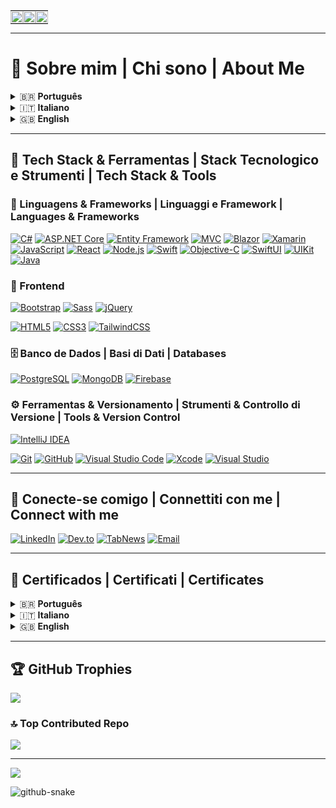 <table style="width:100%; border-spacing:0; border-collapse:collapse; margin:0; padding:0;">
  <tr>
    <td style="padding:0; margin:0;">
      <img src="https://media4.giphy.com/media/CdhxVrdRN4YFi/giphy.gif" style="width:100%; display:block;" />
    </td>
    <td style="padding:0; margin:0;">
      <img src="https://media4.giphy.com/media/VA3YIvvzgdXIBpswGq/giphy.gif" style="width:100%; display:block;" />
    </td>
    <td style="padding:0; margin:0;">
      <img src="https://media4.giphy.com/media/CdhxVrdRN4YFi/giphy.gif" style="width:100%; display:block;" />
    </td>
  </tr>
</table>

---

# 🧠 Sobre mim | Chi sono | About Me
<details> <summary>🇧🇷 <strong>Português</strong></summary>
Sou um desenvolvedor de software em constante evolução, apaixonado por resolver problemas reais com código limpo e boas práticas. Tenho experiência prática em projetos com C#, JavaScript, Swift, e conhecimento básico em Java, além de domínio dos principais frameworks e bibliotecas associados a essas linguagens.
No ecossistema .NET, venho explorando ASP.NET Core e Entity Framework, criando APIs robustas e organizadas. No desenvolvimento mobile, utilizo Swift com SwiftUI e UIKit, buscando interfaces fluidas e experiências nativas para iOS. Também desenvolvo com JavaScript e frameworks como React e Node.js, aplicando conceitos modernos de frontend e backend com eficiência.
Atuo com HTML, CSS e Tailwind CSS, combinando usabilidade com performance no desenvolvimento frontend. Meus conhecimentos em banco de dados incluem tanto o relacional PostgreSQL quanto o não-relacional Redis, dois dos mais valorizados no mercado atualmente.
Além da parte técnica, tenho facilidade com comunicação e trabalho em equipe multicultural. Sou fluente em português, falo bem inglês, estou aprendendo italiano com dedicação e consigo me comunicar em espanhol em situações básicas.
Meu objetivo é crescer em ambientes colaborativos, aprendendo com profissionais experientes e contribuindo com soluções criativas, escaláveis e impactantes.
</details> <details> <summary>🇮🇹 <strong>Italiano</strong></summary>
Sono uno sviluppatore software in continua evoluzione, appassionato nel risolvere problemi reali con codice pulito e buone pratiche. Ho esperienza pratica in progetti con C#, JavaScript, Swift e una conoscenza di base di Java, oltre a una buona padronanza dei principali framework e librerie associati a questi linguaggi.
Nel mondo .NET, sto esplorando ASP.NET Core ed Entity Framework, creando API robuste e ben strutturate. Nello sviluppo mobile utilizzo Swift con SwiftUI e UIKit, progettando interfacce fluide e esperienze native per iOS. Lavoro anche con JavaScript e framework come React e Node.js, applicando concetti moderni sia nel frontend che nel backend.
Nel frontend sviluppo con HTML, CSS e Tailwind CSS, combinando usabilità e performance. Ho conoscenze in database relazionali come PostgreSQL e non relazionali come Redis, entrambi molto richiesti nel mercato attuale.
Oltre alle competenze tecniche, ho buone capacità comunicative e so lavorare in team multiculturali. Parlo portoghese (madrelingua), inglese a livello avanzato, sto imparando italiano e ho una conoscenza di base dello spagnolo.
Il mio obiettivo è crescere in ambienti collaborativi, imparare da professionisti esperti e contribuire con soluzioni creative, scalabili e d’impatto.
</details> <details> <summary>🇬🇧 <strong>English</strong></summary>
I am a software developer in continuous evolution, passionate about solving real-world problems with clean code and good practices. I have hands-on experience in projects using C#, JavaScript, Swift, and basic knowledge of Java, along with solid understanding of the main frameworks and libraries associated with these languages.
In the .NET ecosystem, I’ve been working with ASP.NET Core and Entity Framework, building robust and well-structured APIs. In mobile development, I use Swift with SwiftUI and UIKit, crafting smooth, native experiences for iOS. I also develop with JavaScript using frameworks like React and Node.js, applying modern concepts in both frontend and backend development.
In frontend, I work with HTML, CSS, and Tailwind CSS, combining usability and performance. My database knowledge includes the relational PostgreSQL and the non-relational Redis, both widely used and in high demand in today’s market.
Beyond technical skills, I’m a strong communicator and enjoy collaborating in multicultural teams. I'm fluent in Portuguese, speak English well, I'm learning Italian, and I can communicate in basic Spanish.
My goal is to grow in collaborative environments, learning from experienced professionals and contributing with creative, scalable, and impactful solutions.
</details>

---

## 🚀 Tech Stack & Ferramentas | Stack Tecnologico e Strumenti | Tech Stack & Tools

### 🧠 Linguagens & Frameworks | Linguaggi e Framework | Languages & Frameworks
[![C#](https://img.shields.io/badge/C%23-239120?style=for-the-badge&logo=csharp&logoColor=white)](https://learn.microsoft.com/en-us/dotnet/csharp/)
[![ASP.NET Core](https://img.shields.io/badge/ASP.NET_Core-512BD4?style=for-the-badge&logo=.net&logoColor=white)](https://learn.microsoft.com/en-us/aspnet/core/)
[![Entity Framework](https://img.shields.io/badge/Entity_Framework-68217A?style=for-the-badge&logo=.net&logoColor=white)](https://learn.microsoft.com/en-us/ef/)
[![MVC](https://img.shields.io/badge/MVC-5C2D91?style=for-the-badge&logo=dotnet&logoColor=white)](https://learn.microsoft.com/en-us/aspnet/core/mvc/)
[![Blazor](https://img.shields.io/badge/Blazor-512BD4?style=for-the-badge&logo=blazor&logoColor=white)](https://dotnet.microsoft.com/en-us/apps/aspnet/web-apps/blazor)
[![Xamarin](https://img.shields.io/badge/Xamarin-3498DB?style=for-the-badge&logo=xamarin&logoColor=white)](https://dotnet.microsoft.com/en-us/apps/xamarin)
[![JavaScript](https://img.shields.io/badge/JavaScript-F7DF1E?style=for-the-badge&logo=javascript&logoColor=black)](https://developer.mozilla.org/en-US/docs/Web/JavaScript)
[![React](https://img.shields.io/badge/React-20232A?style=for-the-badge&logo=react&logoColor=61DAFB)](https://react.dev/)
[![Node.js](https://img.shields.io/badge/Node.js-339933?style=for-the-badge&logo=node.js&logoColor=white)](https://nodejs.org/)
[![Swift](https://img.shields.io/badge/Swift-F05138?style=for-the-badge&logo=swift&logoColor=white)](https://developer.apple.com/swift/)
[![Objective-C](https://img.shields.io/badge/Objective--C-438EFF?style=for-the-badge&logo=apple&logoColor=white)](https://developer.apple.com/library/archive/documentation/Cocoa/Conceptual/ProgrammingWithObjectiveC/Introduction/Introduction.html)
[![SwiftUI](https://img.shields.io/badge/SwiftUI-222222?style=for-the-badge&logo=swift&logoColor=white)](https://developer.apple.com/xcode/swiftui/)
[![UIKit](https://img.shields.io/badge/UIKit-000000?style=for-the-badge&logo=apple&logoColor=white)](https://developer.apple.com/documentation/uikit)
[![Java](https://img.shields.io/badge/Java-ED8B00?style=for-the-badge&logo=openjdk&logoColor=white)](https://www.java.com/)

### 🎨 Frontend
[![Bootstrap](https://img.shields.io/badge/Bootstrap-7952B3?style=for-the-badge&logo=bootstrap&logoColor=white)](https://getbootstrap.com/)
[![Sass](https://img.shields.io/badge/Sass-CC6699?style=for-the-badge&logo=sass&logoColor=white)](https://sass-lang.com/)
[![jQuery](https://img.shields.io/badge/jQuery-0769AD?style=for-the-badge&logo=jquery&logoColor=white)](https://jquery.com/)

[![HTML5](https://img.shields.io/badge/HTML5-E34F26?style=for-the-badge&logo=html5&logoColor=white)](https://developer.mozilla.org/en-US/docs/Web/HTML)
[![CSS3](https://img.shields.io/badge/CSS3-1572B6?style=for-the-badge&logo=css3&logoColor=white)](https://developer.mozilla.org/en-US/docs/Web/CSS)
[![TailwindCSS](https://img.shields.io/badge/TailwindCSS-06B6D4?style=for-the-badge&logo=tailwind-css&logoColor=white)](https://tailwindcss.com/)

### 🗄️ Banco de Dados | Basi di Dati | Databases
[![PostgreSQL](https://img.shields.io/badge/PostgreSQL-4169E1?style=for-the-badge&logo=postgresql&logoColor=white)](https://www.postgresql.org/)
[![MongoDB](https://img.shields.io/badge/MongoDB-47A248?style=for-the-badge&logo=mongodb&logoColor=white)](https://www.mongodb.com/)
[![Firebase](https://img.shields.io/badge/Firebase-FFCA28?style=for-the-badge&logo=firebase&logoColor=black)](https://firebase.google.com/)


### ⚙️ Ferramentas & Versionamento | Strumenti & Controllo di Versione | Tools & Version Control

[![IntelliJ IDEA](https://img.shields.io/badge/IntelliJ_IDEA-000000?style=for-the-badge&logo=intellij-idea&logoColor=white)](https://www.jetbrains.com/idea/)

[![Git](https://img.shields.io/badge/Git-F05032?style=for-the-badge&logo=git&logoColor=white)](https://git-scm.com/)
[![GitHub](https://img.shields.io/badge/GitHub-181717?style=for-the-badge&logo=github&logoColor=white)](https://github.com/)
[![Visual Studio Code](https://img.shields.io/badge/VS_Code-007ACC?style=for-the-badge&logo=visual-studio-code&logoColor=white)](https://code.visualstudio.com/)
[![Xcode](https://img.shields.io/badge/Xcode-1575F9?style=for-the-badge&logo=xcode&logoColor=white)](https://developer.apple.com/xcode/)
[![Visual Studio](https://img.shields.io/badge/Visual_Studio-5C2D91?style=for-the-badge&logo=visual-studio&logoColor=white)](https://visualstudio.microsoft.com/)

---

## 🤝 Conecte-se comigo | Connettiti con me | Connect with me

[![LinkedIn](https://img.shields.io/badge/LinkedIn-0077B5?style=for-the-badge&logo=linkedin&logoColor=white)](https://www.linkedin.com/in/leandro-r-alexandre/)
[![Dev.to](https://img.shields.io/badge/Dev.to-000000?style=for-the-badge&logo=dev.to&logoColor=white)](https://dev.to/devbyleandro)
[![TabNews](https://img.shields.io/badge/TabNews-000000?style=for-the-badge&logo=hashnode&logoColor=white)](https://www.tabnews.com.br/cuscodev)
[![Email](https://img.shields.io/badge/Email-D14836?style=for-the-badge&logo=gmail&logoColor=white)](mailto:devbyleandro@gmail.com)

---

## 📜 Certificados | Certificati | Certificates

<details>
<summary>🇧🇷 <strong>Português</strong></summary>

📌 Alguns dos certificados que comprovam minha trajetória de aprendizado:

Você pode ver todos os certificados [neste repositório](https://github.com/softwareLeandro/Certificates).

</details>

<details>
<summary>🇮🇹 <strong>Italiano</strong></summary>

📌 Alcuni dei miei certificati che dimostrano il mio percorso di apprendimento:

Puoi vedere tutti i certificati [in questo repository](https://github.com/softwareLeandro/Certificates).

</details>

<details>
<summary>🇬🇧 <strong>English</strong></summary>

📌 Some of the certificates that prove my learning journey:

You can view all certificates [in this repository](https://github.com/softwareLeandro/Certificates).

</details>

---

## 🏆 GitHub Trophies
![](https://github-profile-trophy.vercel.app/?username=softwareLeandro&theme=radical&no-frame=false&no-bg=true&margin-w=4)

### 🔝 Top Contributed Repo
![](https://github-contributor-stats.vercel.app/api?username=softwareLeandro&limit=5&theme=dark&combine_all_yearly_contributions=true)

---
[![](https://visitcount.itsvg.in/api?id=softwareLeandro&icon=6&color=1)](https://visitcount.itsvg.in)


<picture>
  <source media="(prefers-color-scheme: dark)" srcset="https://raw.githubusercontent.com/tobiasmeyhoefer/tobiasmeyhoefer/output/github-snake-dark.svg" />
  <source media="(prefers-color-scheme: light)" srcset="https://raw.githubusercontent.com/tobiasmeyhoefer/tobiasmeyhoefer/output/github-snake.svg" />
  <img alt="github-snake" src="https://raw.githubusercontent.com/tobiasmeyhoefer/tobiasmeyhoefer/output/github-snake.svg" />
</picture>

